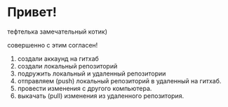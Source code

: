 # Привет!

тефтелька замечательный котик)

совершенно с этим согласен!
1. создали аккаунд на гитхаб
2. создали локальный репозиторий
3. подружить локальный и удаленный репозитории
4. отправляем (push) локальный репозиторий в удаленный на гитхаб.
5. провести изменения с другого компьютера.
6. выкачать (pull) изменения из удаленного репозитория.
